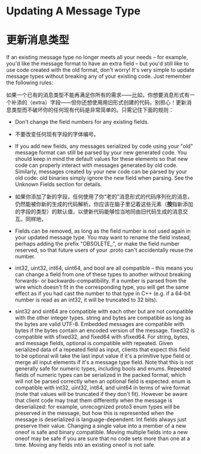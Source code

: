 
# Updating A Message Type

# 更新消息类型

If an existing message type no longer meets all your needs – for example, you'd like the message format to have an extra field – but you'd still like to use code created with the old format, don't worry! It's very simple to update message types without breaking any of your existing code. Just remember the following rules:

如果一个已有的消息类型不能再满足你所有的需求——比如，你想要消息形式有一个补添的（extra）字段——但你还想使用用旧形式创建的代码，别担心！更新消息类型而不破坏你的任何现有代码是非常简单的。只需记住下面的规则：


* Don't change the field numbers for any existing fields.

* 不要改变任何现有字段的字体编号。

* If you add new fields, any messages serialized by code using your "old" message format can still be parsed by your new generated code. You should keep in mind the default values for these elements so that new code can properly interact with messages generated by old code. Similarly, messages created by your new code can be parsed by your old code: old binaries simply ignore the new field when parsing. See the Unknown Fields section for details.

* 如果你添加了新的字段，任何使用了你“老的”消息形式的代码序列化的消息，仍然能被你新的生成的代码解析。你应该在脑子里记着这些元素（**按**指新添加的字段的类型）的默认值，以使新代码能够恰当地同由旧代码生成的消息交互。同样地，

* Fields can be removed, as long as the field number is not used again in your updated message type. You may want to rename the field instead, perhaps adding the prefix "OBSOLETE_", or make the field number reserved, so that future users of your .proto can't accidentally reuse the number.

* int32, uint32, int64, uint64, and bool are all compatible – this means you can change a field from one of these types to another without breaking forwards- or backwards-compatibility. If a number is parsed from the wire which doesn't fit in the corresponding type, you will get the same effect as if you had cast the number to that type in C++ (e.g. if a 64-bit number is read as an int32, it will be truncated to 32 bits).

* sint32 and sint64 are compatible with each other but are not compatible with the other integer types.
    string and bytes are compatible as long as the bytes are valid UTF-8.
    Embedded messages are compatible with bytes if the bytes contain an encoded version of the message.
    fixed32 is compatible with sfixed32, and fixed64 with sfixed64.
    For string, bytes, and message fields, optional is compatible with repeated. Given serialized data of a repeated field as input, clients that expect this field to be optional will take the last input value if it's a primitive type field or merge all input elements if it's a message type field. Note that this is not generally safe for numeric types, including bools and enums. Repeated fields of numeric types can be serialized in the packed format, which will not be parsed correctly when an optional field is expected.
    enum is compatible with int32, uint32, int64, and uint64 in terms of wire format (note that values will be truncated if they don't fit). However be aware that client code may treat them differently when the message is deserialized: for example, unrecognized proto3 enum types will be preserved in the message, but how this is represented when the message is deserialized is language-dependent. Int fields always just preserve their value.
    Changing a single value into a member of a new oneof is safe and binary compatible. Moving multiple fields into a new oneof may be safe if you are sure that no code sets more than one at a time. Moving any fields into an existing oneof is not safe.